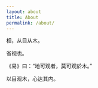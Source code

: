 ```yaml
---
layout: about
title: About
permalink: /about/
---
```


相，从目从木。

省视也。   

《易》曰：“地可观者，莫可观於木。”

以目观木，心达其内。
